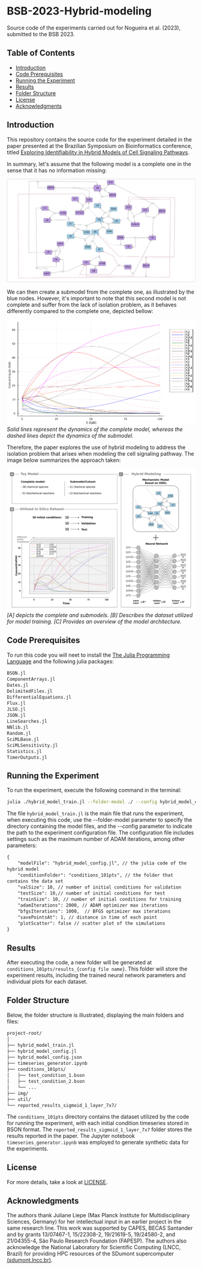 #  BSB-2023-Hybrid-modeling

Source code of the experiments carried out for Nogueira et al. (2023), submitted to the BSB 2023.

## Table of Contents

- [Introduction](#introduction)
- [Code Prerequisites](#code-prerequisites)
- [Running the Experiment](#running-the-experiment)
- [Results](#results)
- [Folder Structure](#folder-structure)
- [License](#license)
- [Acknowledgments](#acknowledgments)

## Introduction

This repository contains the source code for the experiment detailed in the paper presented at the Brazilian Symposium on Bioinformatics conference, titled [Exploring Identifiability in Hybrid Models of Cell Signaling Pathways](https://link.springer.com/chapter/10.1007/978-3-031-42715-2_14). 

In summary, let's assume that the following model is a complete one in the sense that it has no information missing:

![Complete Model](img/complete_model_bsb.png)

We can then create a submodel from the complete one, as illustrated by the blue nodes. However, it's important to note that this second model is not complete and suffer from the lack of isolation problem, as it behaves differently compared to the complete one, depicted bellow:

![Complete Model vs Submodel](img/complete_model_vs_submodel.png) *Solid lines represent the dynamics of the complete model, whereas the dashed lines depict the dynamics of the submodel.*

Therefore, the paper explores the use of hybrid modeling to address the isolation problem that arises when modeling the cell signaling pathway. The image below summarizes the approach taken:

![Approach Details](img/model-details.jpg)*[A] depicts the complete and submodels. [B] Describes the dataset utilized for model training. [C] Provides an overview of the model architecture.*


## Code Prerequisites

To run this code you will neet to install the [The Julia Programming Language](https://julialang.org/) and the following julia packages:

```
BSON.jl
ComponentArrays.jl
Dates.jl
DelimitedFiles.jl
DifferentialEquations.jl
Flux.jl
JLSO.jl
JSON.jl
LineSearches.jl
NNlib.jl
Random.jl
SciMLBase.jl
SciMLSensitivity.jl
Statistics.jl  
TimerOutputs.jl
```

## Running the Experiment

To run the experiment, execute the following command in the terminal:

```bash
julia ./hybrid_model_train.jl --folder-model ./ --config hybrid_model_config.json
```

The file `hybrid_model_train.jl` is the main file that runs the experiment, when executing this code, use the --folder-model parameter to specify the directory containing the model files, and the --config parameter to indicate the path to the experiment configuration file. The configuration file includes settings such as the maximum number of ADAM iterations, among other parameters:

```jsonc
{
    "modelFile": "hybrid_model_config.jl", // the julia code of the hybrid model
    "conditionFolder": "conditions_101pts", // the folder that contains the data set
    "valSize": 10, // number of initial conditions for validation
    "testSize": 10,// number of initial conditions for test
    "trainSize": 10, // number of initial conditions for training
    "adamIterations": 2000, // ADAM optimizer max iterations
    "bfgsIterations": 1000,  // BFGS optimizer max iterations
    "savePointsAt": 1, // distance in time of each point
    "plotScatter": false // scatter plot of the simulations
}
```

## Results

After executing the code, a new folder will be generated at `conditions_101pts/results_{config file name}`. This folder will store the experiment results, including the trained neural network parameters and individual plots for each dataset.

## Folder Structure

Below, the folder structure is illustrated, displaying the main folders and files:

```
project-root/
│
├── hybrid_model_train.jl
├── hybrid_model_config.jl
├── hybrid_model_config.json
├── timeseries_generator.ipynb
├── conditions_101pts/ 
│   ├── test_condition_1.bson
│   ├── test_condition_2.bson
│   └── ...
├── img/
├── util/
└── reported_results_sigmoid_1_layer_7x7/
```

The `conditions_101pts` directory contains the dataset utilized by the code for running the experiment, with each initial condition timeseries stored in BSON format. The `reported_results_sigmoid_1_layer_7x7` folder stores the results reported in the paper. The Jupyter notebook `timeseries_generator.ipynb` was employed to generate synthetic data for the experiments.

## License

For more details, take a look at [LICENSE](LICENSE).

## Acknowledgments

The authors thank Juliane Liepe (Max Planck Institute for Multidisciplinary Sciences, Germany) for her intellectual input in an earlier project in the same research line. This work was supported by CAPES, BECAS Santander and by grants 13/07467-1, 15/22308-2, 19/21619-5, 19/24580-2, and 21/04355-4, São Paulo Research Foundation (FAPESP). The authors also acknowledge the National Laboratory for Scientific Computing (LNCC, Brazil) for providing HPC resources of the SDumont supercomputer [(sdumont.lncc.br)](http://sdumont.lncc.br).